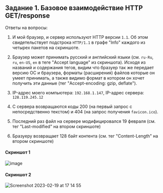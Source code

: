 ## Задание 1. Базовое взаимодействие HTTP GET/response

Ответы на вопросы:

1. И мой браузер, и сервер используют HTTP версии `1.1`. Об этом свидетельствует подстрока `HTTP/1.1` в графе "Info" каждого из четырех пакетов на скриншоте.

2. Браузер может принимать русский и английский языки (см. `ru-Ru`, `ru`, `en-US`, `en` в теге "Accept language" из скриншота).
Исходя из названий и содержания тегов, видим что бразуер так же передает версию ОС и браузера, форматы (расширения) файлов которые он умеет принимать, а также
видимо формат в котором он хочет получить эти данные (тег "Accept-encoding: gzip, deflate").

3. IP-адрес моего компьютера: `192.168.1.147`, IP-адрес сервера: `128.119.245.12`

4. С сервера возвращаются коды 200 (на первый запрос с непосредственно текстом) и 404 (на запрос получения `favicon.ico`).

5. Последний раз файл на сервере модифицировался 19 февраля (см. тег "Last-modified" на втором скриншоте)

6. Бразуеру возвращает 128 байт контента (см. тег "Content-Length" на втором скриншоте)

#### Скриншот 1
![image](https://user-images.githubusercontent.com/65076429/219953781-e196b529-7ae2-4e01-9bd6-5056b300d51d.png)

#### Скриншот 2
![Screenshot 2023-02-19 at 17 14 55](https://user-images.githubusercontent.com/65076429/219953811-7d4eeb76-1010-432a-9c1b-cce9050e114b.png)
